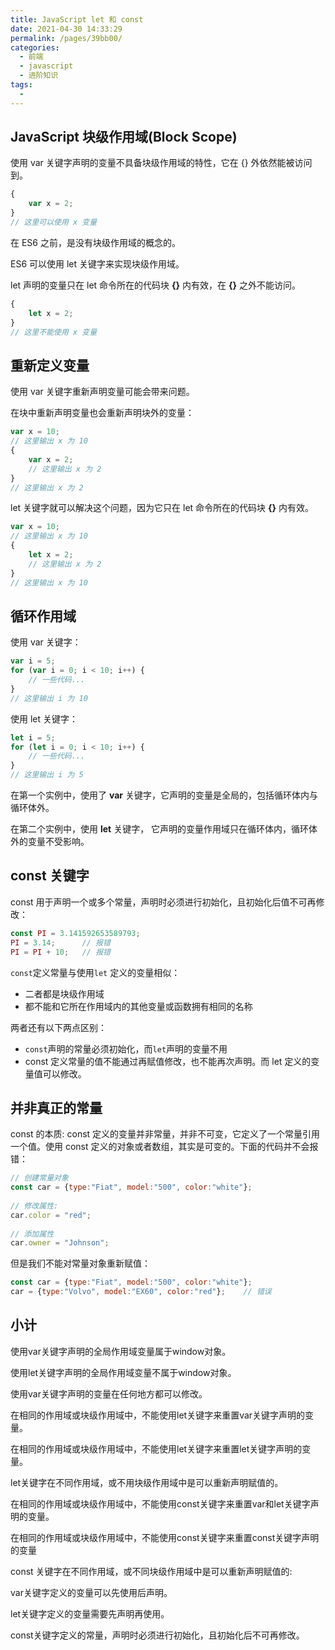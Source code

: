 ```yaml
---
title: JavaScript let 和 const
date: 2021-04-30 14:33:29
permalink: /pages/39bb00/
categories:
  - 前端
  - javascript
  - 进阶知识
tags:
  - 
---
```

## JavaScript 块级作用域(Block Scope)

使用 var 关键字声明的变量不具备块级作用域的特性，它在 {} 外依然能被访问到。

```js
{ 
    var x = 2; 
}
// 这里可以使用 x 变量
```

在 ES6 之前，是没有块级作用域的概念的。

ES6 可以使用 let 关键字来实现块级作用域。

let 声明的变量只在 let 命令所在的代码块 **{}** 内有效，在 **{}** 之外不能访问。

```js
{ 
    let x = 2;
}
// 这里不能使用 x 变量
```

## 重新定义变量

使用 var 关键字重新声明变量可能会带来问题。

在块中重新声明变量也会重新声明块外的变量：

```js
var x = 10;
// 这里输出 x 为 10
{ 
    var x = 2;
    // 这里输出 x 为 2
}
// 这里输出 x 为 2
```

let 关键字就可以解决这个问题，因为它只在 let 命令所在的代码块 **{}** 内有效。

```js
var x = 10;
// 这里输出 x 为 10
{ 
    let x = 2;
    // 这里输出 x 为 2
}
// 这里输出 x 为 10
```

## 循环作用域

使用 var 关键字：

```js
var i = 5;
for (var i = 0; i < 10; i++) {
    // 一些代码...
}
// 这里输出 i 为 10
```

使用 let 关键字：

```js
let i = 5;
for (let i = 0; i < 10; i++) {
    // 一些代码...
}
// 这里输出 i 为 5
```

在第一个实例中，使用了 **var** 关键字，它声明的变量是全局的，包括循环体内与循环体外。

在第二个实例中，使用 **let** 关键字， 它声明的变量作用域只在循环体内，循环体外的变量不受影响。

## const 关键字

const 用于声明一个或多个常量，声明时必须进行初始化，且初始化后值不可再修改：

```js
const PI = 3.141592653589793;
PI = 3.14;      // 报错
PI = PI + 10;   // 报错
```

`const`定义常量与使用`let` 定义的变量相似：

- 二者都是块级作用域
- 都不能和它所在作用域内的其他变量或函数拥有相同的名称

两者还有以下两点区别：

- `const`声明的常量必须初始化，而`let`声明的变量不用
- const 定义常量的值不能通过再赋值修改，也不能再次声明。而 let 定义的变量值可以修改。

## 并非真正的常量

const 的本质: const 定义的变量并非常量，并非不可变，它定义了一个常量引用一个值。使用 const 定义的对象或者数组，其实是可变的。下面的代码并不会报错：

```js
// 创建常量对象
const car = {type:"Fiat", model:"500", color:"white"};
 
// 修改属性:
car.color = "red";
 
// 添加属性
car.owner = "Johnson";

```

但是我们不能对常量对象重新赋值：

```js
const car = {type:"Fiat", model:"500", color:"white"};
car = {type:"Volvo", model:"EX60", color:"red"};    // 错误
```

## 小计

使用var关键字声明的全局作用域变量属于window对象。

使用let关键字声明的全局作用域变量不属于window对象。

使用var关键字声明的变量在任何地方都可以修改。

在相同的作用域或块级作用域中，不能使用let关键字来重置var关键字声明的变量。

在相同的作用域或块级作用域中，不能使用let关键字来重置let关键字声明的变量。

let关键字在不同作用域，或不用块级作用域中是可以重新声明赋值的。

在相同的作用域或块级作用域中，不能使用const关键字来重置var和let关键字声明的变量。

在相同的作用域或块级作用域中，不能使用const关键字来重置const关键字声明的变量

const 关键字在不同作用域，或不同块级作用域中是可以重新声明赋值的:

var关键字定义的变量可以先使用后声明。

let关键字定义的变量需要先声明再使用。

const关键字定义的常量，声明时必须进行初始化，且初始化后不可再修改。